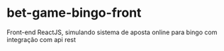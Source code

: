 # bet-game-bingo-front
Front-end ReactJS, simulando sistema de aposta online para bingo com integração com api rest
